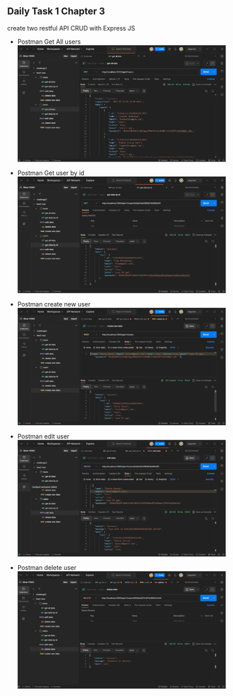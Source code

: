 ## Daily Task 1 Chapter 3
create two restful API CRUD with Express JS

- Postman Get All users
![GET](./public/img/Screenshot%202023-09-22%20095311.png)

- Postman Get user by id
![GET](./public/img/Screenshot%202023-09-22%20095331.png)

- Postman create new user
![POST](./public/img/Screenshot%202023-09-22%20095552.png)

- Postman edit user
![PATCH](./public/img/Screenshot%202023-09-22%20095508.png)

- Postman delete user
![DELETE](./public/img/Screenshot%202023-09-22%20095642.png)